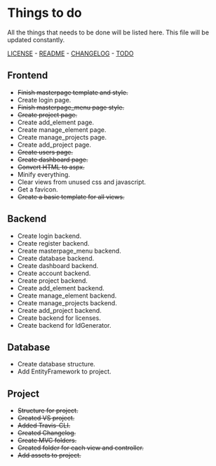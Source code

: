 # Things to do 

All the things that needs to be done will be listed here. This file will be updated constantly.

[LICENSE](LICENSE) - [README](README.md) - [CHANGELOG](CHANGELOG.md) - [TODO](TODO.md)


## Frontend

- ~~Finish masterpage template and style.~~
- Create login page.
- ~~Finish masterpage_menu page style.~~
- ~~Create project page.~~
- Create add_element page.
- Create manage_element page.
- Create manage_projects page.
- Create add_project page.
- ~~Create users page.~~
- ~~Create dashboard page.~~
- ~~Convert HTML to aspx.~~
- Minify everything.
- Clear views from unused css and javascript.
- Get a favicon.
- ~~Create a basic template for all views.~~

## Backend

- Create login backend.
- Create register backend.
- Create masterpage_menu backend.
- Create database backend.
- Create dashboard backend.
- Create account backend.
- Create project backend.
- Create add_element backend.
- Create manage_element backend.
- Create manage_projects backend.
- Create add_project backend.
- Create backend for licenses.
- Create backend for IdGenerator.


## Database

- Create database structure.
- Add EntityFramework to project.

## Project

- ~~Structure for project.~~
- ~~Created VS project.~~
- ~~Added Travis-CLI.~~
- ~~Created Changelog.~~
- ~~Create MVC folders.~~
- ~~Created folder for each view and controller.~~
- ~~Add assets to project.~~